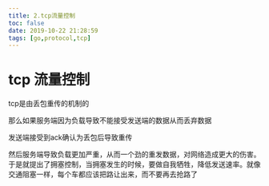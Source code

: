 ```yaml
---
title: 2.tcp流量控制
toc: false
date: 2019-10-22 21:28:59
tags: [go,protocol,tcp]
---
```


# tcp 流量控制

tcp是由丢包重传的机制的

那么如果服务端因为负载导致不能接受发送端的数据从而丢弃数据

发送端接受到ack确认为丢包后导致重传

然后服务端导致负载更加严重，从而一个劲的重发数据，对网络造成更大的伤害。于是就提出了拥塞控制，当拥塞发生的时候，要做自我牺牲，降低发送速率。就像交通阻塞一样，每个车都应该把路让出来，而不要再去抢路了
